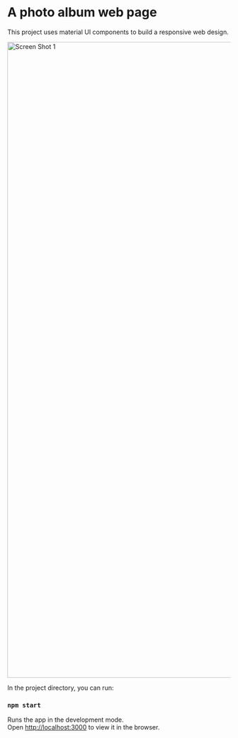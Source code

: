 # A photo album web page

This project uses material UI components to build a responsive web design.

<img width="1435" alt="Screen Shot 1" src="https://user-images.githubusercontent.com/63085397/120732209-c50dfa00-c499-11eb-8e1b-55bb86979c4b.png">


In the project directory, you can run:

### `npm start`

Runs the app in the development mode.\
Open [http://localhost:3000](http://localhost:3000) to view it in the browser.
